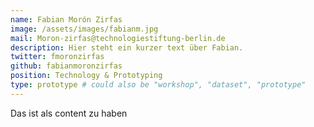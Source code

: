 ```yaml
---
name: Fabian Morón Zirfas
image: /assets/images/fabianm.jpg
mail: Moron-zirfas@technologiestiftung-berlin.de
description: Hier steht ein kurzer text über Fabian.
twitter: fmoronzirfas
github: fabianmoronzirfas
position: Technology & Prototyping
type: prototype # could also be "workshop", "dataset", "prototype"
---
```



Das ist als content zu haben
